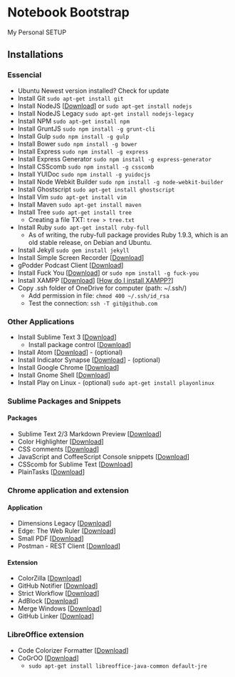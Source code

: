 # Notebook Bootstrap

My Personal SETUP

## Installations

### Essencial

* Ubuntu Newest version installed? Check for update
* Install Git `sudo apt-get install git`
* Install NodeJS [[Download](http://nodejs.org/download/)] or `sudo apt-get install nodejs`
* Install NodeJS Legacy `sudo apt-get install nodejs-legacy`
* Install NPM `sudo apt-get install npm`
* Install GruntJS `sudo npm install -g grunt-cli`
* Install Gulp `sudo npm install -g gulp`
* Install Bower `sudo npm install -g bower`
* Install Express `sudo npm install -g express`
* Install Express Generator `sudo npm install -g express-generator`
* Install CSScomb `sudo npm install -g csscomb`
* Install YUIDoc `sudo npm install -g yuidocjs`
* Install Node Webkit Builder `sudo npm install -g node-webkit-builder`
* Install Ghostscript `sudo apt-get install ghostscript`
* Install Vim `sudo apt-get install vim`
* Install Maven `sudo apt-get install maven`
* Install Tree `sudo apt-get install tree`
  - Creating a file TXT: `tree > tree.txt`
* Install Ruby `sudo apt-get install ruby-full`
  - As of writing, the ruby-full package provides Ruby 1.9.3, which is an old stable release, on Debian and Ubuntu.
* Install Jekyll `sudo gem install jekyll`
* Install Simple Screen Recorder [[Download](http://www.webupd8.org/2013/06/simplescreenrecorder-powerful-screen.html)]
* gPodder Podcast Client [[Download](https://apps.ubuntu.com/cat/applications/precise/gpodder/)]
* Install Fuck You [[Download](https://github.com/robotlolita/fuck-you)] or `sudo npm install -g fuck-you`
* Install XAMPP [[Download](https://www.apachefriends.org/pt_br/download.html)] [[How do I install XAMPP?](https://www.apachefriends.org/faq_linux.html)]
* Copy .ssh folder of OneDrive for computer (path: ~/.ssh/)
  - Add permission in file: `chmod 400 ~/.ssh/id_rsa`
  - Test the connection: `ssh -T git@github.com`

### Other Applications

* Install Sublime Text 3 [[Download](http://www.sublimetext.com/3)]
  - Install package control [[Download](https://sublime.wbond.net/installation#st3)]
* Install Atom [[Download](https://gist.github.com/brenopolanski/35b8223d5297e11e1afc)] - (optional)
* Install Indicator Synapse [[Download](https://gist.github.com/brenopolanski/cb56125da4fede7a8abf)] - (optional)
* Install Google Chrome [[Download](https://www.google.com.br/chrome/index.html?hl=pt-BR&brand=CHNG&utm_source=pt-BR-hpp&utm_medium=hpp&utm_campaign=pt-BR)]
* Install Gnome Shell [[Download](https://gist.github.com/brenopolanski/2b0596c05d9cf6efc37d)]
* Install Play on Linux - (optional) `sudo apt-get install playonlinux`

### Sublime Packages and Snippets

#### Packages

* Sublime Text 2/3 Markdown Preview [[Download](https://github.com/revolunet/sublimetext-markdown-preview)]
* Color Highlighter [[Download](https://github.com/Monnoroch/ColorHighlighter)]
* CSS comments [[Download](https://github.com/brenopolanski/css-comments-sublime-snippets)]
* JavaScript and CoffeeScript Console snippets [[Download](https://github.com/caiogondim/js-console-sublime-snippets)]
* CSScomb for Sublime Text [[Download](https://github.com/csscomb/sublime-csscomb)]
* PlainTasks [[Download](https://github.com/aziz/PlainTasks)]

### Chrome application and extension

#### Application

* Dimensions Legacy [[Download](https://chrome.google.com/webstore/detail/dimensions-legacy/hdmihohhdcbejdkidbfijmfehjbnmifk?utm_source=chrome-ntp-icon)]
* Edge: The Web Ruler [[Download](https://chrome.google.com/webstore/detail/edge-the-web-ruler/njlkegdphefeellhaongiopcfgcinikh?utm_source=chrome-ntp-icon)]
* Small PDF [[Download](https://chrome.google.com/webstore/detail/merge-pdf-smallpdfcom/nbhibnjbbdkflfklbdpgbifkhcielgcm?utm_source=chrome-ntp-icon)]
* Postman - REST Client [[Download](https://chrome.google.com/webstore/detail/postman-rest-client/fdmmgilgnpjigdojojpjoooidkmcomcm?utm_source=chrome-ntp-icon)]

#### Extension

* ColorZilla [[Download](https://chrome.google.com/webstore/detail/colorzilla/bhlhnicpbhignbdhedgjhgdocnmhomnp?utm_source=chrome-ntp-icon)]
* GitHub Notifier [[Download](https://chrome.google.com/webstore/detail/github-notifier/lmjdlojahmbbcodnpecnjnmlddbkjhnn?utm_source=chrome-ntp-icon)]
* Strict Workflow [[Download](https://chrome.google.com/webstore/detail/strict-workflow/cgmnfnmlficgeijcalkgnnkigkefkbhd?utm_source=chrome-ntp-icon)]
* AdBlock [[Download](https://chrome.google.com/webstore/detail/adblock/gighmmpiobklfepjocnamgkkbiglidom?utm_source=chrome-ntp-icon)]
* Merge Windows [[Download](https://chrome.google.com/webstore/detail/merge-windows/kbpinmnkhfkoidiinmapkhifnfoiklkb?utm_source=chrome-ntp-icon)]
* GitHub Linker [[Download](https://chrome.google.com/webstore/detail/github-linker/jlmafbaeoofdegohdhinkhilhclaklkp)]

### LibreOffice extension
* Code Colorizer Formatter [[Download](http://extensions.libreoffice.org/extension-center/code-colorizer-formatter)]
* CoGrOO [[Download](http://cogroo.sourceforge.net/download/current.html)]
  - `sudo apt-get install libreoffice-java-common default-jre`
